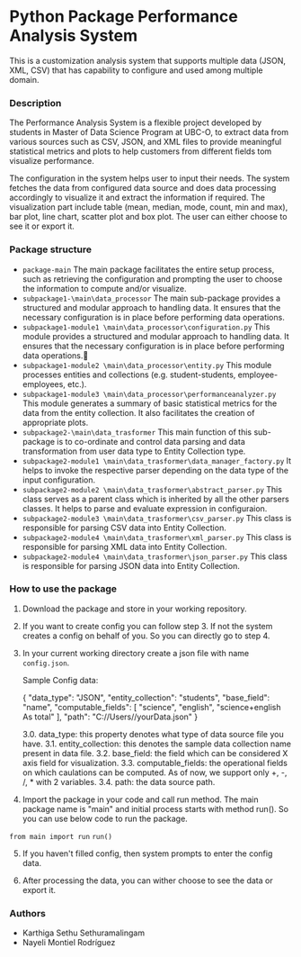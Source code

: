 # Python Package Performance Analysis System

This is a customization analysis system that supports multiple data (JSON, XML, CSV) that has capability to configure and used among multiple domain.

### Description

The Performance Analysis System is a flexible project developed by students in Master of Data Science Program at UBC-O, to extract data from various sources such as CSV, JSON, and XML files to provide meaningful statistical metrics and plots to help customers from different fields tom visualize performance.

The configuration in the system helps user to input their needs. The system fetches the data from configured data source and does data processing accordingly to visualize it and extract the information if required. The visualization part include table (mean, median, mode, count, min and max), bar plot, line chart, scatter plot and box plot. The user can either choose to see it or export it.

### Package structure

- `package-main` The main package facilitates the entire setup process, such as retrieving the configuration and prompting the user to choose the information to compute and/or visualize.
- `subpackage1-\main\data_processor` The main sub-package provides a structured and modular approach to handling data. It ensures that the necessary configuration is in place before performing data operations.
- `subpackage1-module1 \main\data_processor\configuration.py` This module provides a structured and modular approach to handling data. It ensures that the necessary configuration is in place before performing data operations.
- `subpackage1-module2 \main\data_processor\entity.py` This module processes entities and collections (e.g. student-students, employee-employees, etc.).
- `subpackage1-module3 \main\data_processor\performanceanalyzer.py` This module generates a summary of basic statistical metrics for the data from the entity collection. It also facilitates the creation of appropriate plots.
- `subpackage2-\main\data_trasformer` This main function of this sub-package is to co-ordinate and control data parsing and data transformation from user data type to Entity Collection type.  
- `subpackage2-module1 \main\data_trasformer\data_manager_factory.py` It helps to invoke the respective parser depending on the data type of the input configuration.
- `subpackage2-module2 \main\data_trasformer\abstract_parser.py` This class serves as a parent class which is inherited by all the other parsers classes. It helps to parse and evaluate expression in configuraion.
- `subpackage2-module3 \main\data_trasformer\csv_parser.py` This class is responsible for parsing  CSV data into Entity Collection.
- `subpackage2-module4 \main\data_trasformer\xml_parser.py` This class is responsible for parsing  XML data into Entity Collection.
- `subpackage2-module4 \main\data_trasformer\json_parser.py` This class is responsible for parsing  JSON data into Entity Collection.

### How to use the package

1. Download the package and store in your working repository.

2. If you want to create config you can follow step 3. If not the system creates a config on behalf of you. So you can directly go to step 4.

3. In your current working directory create a json file with name `config.json`.

   Sample Config data:
   
   {
    "data_type": "JSON",
    "entity_collection": "students",
    "base_field": "name",
    "computable_fields": [
        "science",
        "english",
        "science+english As total"
    ],
    "path": "C://Users//yourData.json"
    }
   
    3.0. data_type: this property denotes what type of data source file you have.
    3.1. entity_collection: this denotes the sample data collection name present in data file.
    3.2. base_field: the field which can be considered X axis field for visualization.
    3.3. computable_fields: the operational fields on which caulations can be computed. As of now, we support only +, -, /, * with 2 variables.
    3.4. path: the data source path.
    
4. Import the package in your code and call run method. The main package name is "main" and initial process starts with method run(). So you can use below code to run the package.

  `from main import run` 
  `run()`
  
5. If you haven't filled config, then system prompts to enter the config data.

6. After processing the data, you can wither choose to see the data or export it.

### Authors

- Karthiga Sethu Sethuramalingam
- Nayeli Montiel Rodríguez


